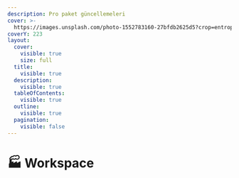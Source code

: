 ```yaml
---
description: Pro paket güncellemeleri
cover: >-
  https://images.unsplash.com/photo-1552783160-27bfdb2625d5?crop=entropy&cs=srgb&fm=jpg&ixid=M3wxOTcwMjR8MHwxfHNlYXJjaHw2fHxmYWN0b3J5fGVufDB8fHx8MTczODY5MzE2Mnww&ixlib=rb-4.0.3&q=85
coverY: 223
layout:
  cover:
    visible: true
    size: full
  title:
    visible: true
  description:
    visible: true
  tableOfContents:
    visible: true
  outline:
    visible: true
  pagination:
    visible: false
---
```


# 🏭 Workspace

